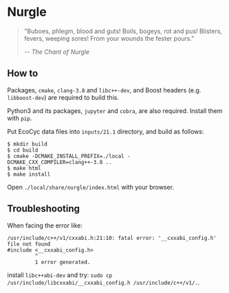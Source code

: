 # Nurgle

> "Buboes, phlegm, blood and guts! Boils, bogeys, rot and pus! Blisters, fevers, weeping sores! From your wounds the fester pours."
> 
> -- <cite>The Chant of Nurgle</cite>

## How to

Packages, `cmake`, `clang-3.8` and `libc++-dev`, and Boost headers (e.g. `libboost-dev`) are required to build this.

Python3 and its packages, `jupyter` and `cobra`, are also required. Install them with `pip`.

Put EcoCyc data files into `inputs/21.1` directory, and build as follows:

```
$ mkdir build
$ cd build
$ cmake -DCMAKE_INSTALL_PREFIX=./local -DCMAKE_CXX_COMPILER=clang++-3.8 ..
$ make html
$ make install
```

Open `./local/share/nurgle/index.html` with your browser.

## Troubleshooting

When facing the error like:

```
/usr/include/c++/v1/cxxabi.h:21:10: fatal error: '__cxxabi_config.h' file not found
#include <__cxxabi_config.h>
         ^
         1 error generated.
```

install `libc++abi-dev` and try: `sudo cp /usr/include/libcxxabi/__cxxabi_config.h /usr/include/c++/v1/.`.
